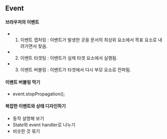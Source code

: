 ## Event

#### 브라우저의 이벤트
- 1) 이벤트 캡처링 : 이벤트가 발생한 곳을 문서의 최상위 요소에서 목표 요소로 내려가면서 찾음.
- 2) 이벤트 타겟팅 : 이벤트가 실제 타겟 요소에서 실행됨.
- 3) 이벤트 버블링 : 이벤트가 타겟에서 다시 부모 요소로 전파됨.

#### 이벤트 버블링 막기
- event.stopPropagation();

#### 복잡한 이벤트와 상태 디자인하기
- 동작 설명해 보기
- State와 event handler로 나누기
- 비슷한 것 묶기
